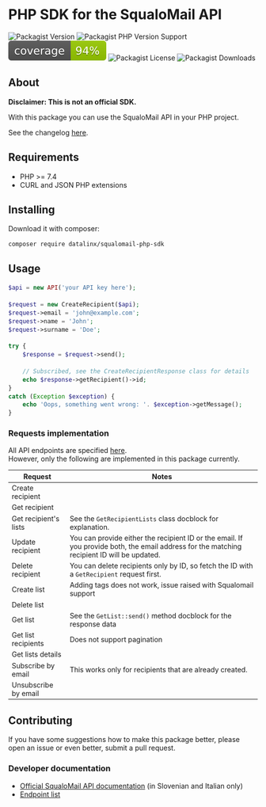 # PHP SDK for the SqualoMail API

![Packagist Version](https://img.shields.io/packagist/v/datalinx/squalomail-php-sdk)
![Packagist PHP Version Support](https://img.shields.io/packagist/php-v/datalinx/squalomail-php-sdk)
![Coverage 100%](assets/coverage.svg)
![Packagist License](https://img.shields.io/packagist/l/datalinx/squalomail-php-sdk)
![Packagist Downloads](https://img.shields.io/packagist/dt/datalinx/squalomail-php-sdk)


## About
**Disclaimer: This is not an official SDK.**

With this package you can use the SqualoMail API in your PHP project. 

See the changelog [here](CHANGELOG.md).

## Requirements
- PHP >= 7.4
- CURL and JSON PHP extensions

## Installing
Download it with composer: 
```shell
composer require datalinx/squalomail-php-sdk
````

## Usage
```php
$api = new API('your API key here');

$request = new CreateRecipient($api);
$request->email = 'john@example.com';
$request->name = 'John';
$request->surname = 'Doe';

try {
    $response = $request->send();
    
    // Subscribed, see the CreateRecipientResponse class for details
    echo $response->getRecipient()->id;
}
catch (Exception $exception) {
    echo 'Oops, something went wrong: '. $exception->getMessage();
}

```

### Requests implementation
All API endpoints are specified [here](https://api.squalomail.com/v1/help).  
However, only the following are implemented in this package currently.

| Request               | Notes                                                                                                                                       |
|-----------------------|---------------------------------------------------------------------------------------------------------------------------------------------|
| Create recipient      |                                                                                                                                             |
| Get recipient         |                                                                                                                                             |
| Get recipient's lists | See the `GetRecipientLists` class docblock for explanation.                                                                                 |
| Update recipient      | You can provide either the recipient ID or the email. If you provide both, the email address for the matching recipient ID will be updated. |
| Delete recipient      | You can delete recipients only by ID, so fetch the ID with a `GetRecipient` request first.                                                  |
| Create list           | Adding tags does not work, issue raised with Squalomail support                                                                             |
| Delete list           |                                                                                                                                             |
| Get list              | See the `GetList::send()` method docblock for the response data                                                                             |
| Get list recipients   | Does not support pagination                                                                                                                 |
| Get lists details     |                                                                                                                                             |
| Subscribe by email    | This works only for recipients that are already created.                                                                                    |
| Unsubscribe by email  |                                                                                                                                             |

## Contributing
If you have some suggestions how to make this package better, please open an issue or even better, submit a pull request.

### Developer documentation
* [Official SqualoMail API documentation](https://www.squalomail.com/sl/podpora/sistemski-api/) (in Slovenian and Italian only)
* [Endpoint list](https://api.squalomail.com/v1/help)
